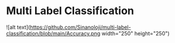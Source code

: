 # Multi Label Classification 

![alt text](https://github.com/Sinanoloji/multi-label-classification/blob/main/Accuracy.png width="250" height="250")
